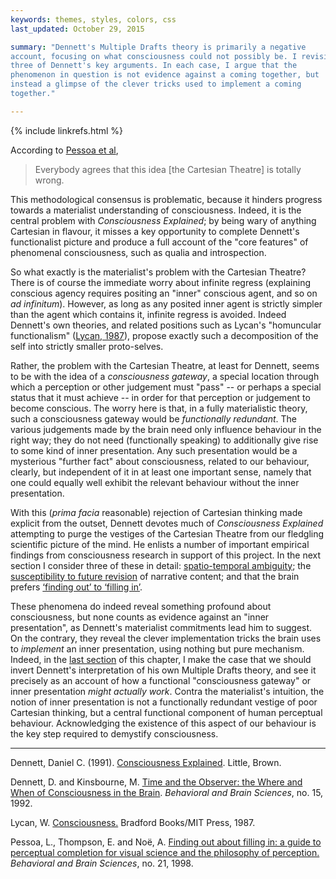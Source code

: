 ```yaml
---
keywords: themes, styles, colors, css
last_updated: October 29, 2015

summary: "Dennett's Multiple Drafts theory is primarily a negative
account, focusing on what consciousness could not possibly be. I revisit
three of Dennett's key arguments. In each case, I argue that the
phenomenon in question is not evidence against a coming together, but
instead a glimpse of the clever tricks used to implement a coming
together."

---
```


{% include linkrefs.html %}

According to [Pessoa et al](#pessoa98),

> Everybody agrees that this idea [the Cartesian Theatre] is totally wrong.

This methodological consensus is problematic, because it hinders
progress towards a materialist understanding of consciousness. Indeed,
it is the central problem with _Consciousness Explained_; by being wary
of anything Cartesian in flavour, it misses a key opportunity to
complete Dennett's functionalist picture and produce a full account of
the "core features" of phenomenal consciousness, such as qualia and
introspection.

So what exactly is the materialist's problem with the Cartesian Theatre?
There is of course the immediate worry about infinite regress
(explaining conscious agency requires positing an "inner" conscious
agent, and so on _ad infinitum_). However, as long as any posited inner
agent is strictly simpler than the agent which contains it, infinite
regress is avoided. Indeed Dennett's own theories, and related positions
such as Lycan's "homuncular functionalism" ([Lycan, 1987]()), propose
exactly such a decomposition of the self into strictly smaller
proto-selves.

Rather, the problem with the Cartesian Theatre, at least for Dennett,
seems to be with the idea of a _consciousness gateway_, a special
location through which a perception or other judgement must "pass" -- or
perhaps a special status that it must achieve -- in order for that
perception or judgement to become conscious. The worry here is that, in
a fully materialistic theory, such a consciousness gateway would be
_functionally redundant_. The various judgements made by the brain need
only influence behaviour in the right way; they do not need
(functionally speaking) to additionally give rise to some kind of inner
presentation. Any such presentation would be a mysterious "further fact"
about consciousness, related to our behaviour, clearly, but independent
of it in at least one important sense, namely that one could equally
well exhibit the relevant behaviour without the inner presentation.

With this (_prima facia_ reasonable) rejection of Cartesian thinking
made explicit from the outset, Dennett devotes much of _Consciousness
Explained_ attempting to purge the vestiges of the Cartesian Theatre
from our fledgling scientific picture of the mind. He enlists a number
of important empirical findings from consciousness research in support
of this project. In the next section I consider three of these in
detail:
[spatio-temporal ambiguity](multiple-drafts-dennett-spatio-temporal.html);
the
[susceptibility to future revision](multiple-drafts-dennett-non-monotonic.html)
of narrative content; and that the brain prefers
[&lsquo;finding out&rsquo; to &lsquo;filling in&rsquo;](multiple-drafts-dennett-finding-out.html).

These phenomena do indeed reveal something profound about consciousness,
but none counts as evidence against an "inner presentation", as
Dennett's materialist commitments lead him to suggest. On the contrary,
they reveal the clever implementation tricks the brain uses to
_implement_ an inner presentation, using nothing but pure mechanism.
Indeed, in the [last section](multiple-drafts-functional-gateway.html)
of this chapter, I make the case that we should invert Dennett's
interpretation of his own Multiple Drafts theory, and see it precisely
as an account of how a functional "consciousness gateway" or inner
presentation _might actually work_. Contra the materialist's intuition,
the notion of inner presentation is not a functionally redundant vestige
of poor Cartesian thinking, but a central functional component of human
perceptual behaviour. Acknowledging the existence of this aspect of our
behaviour is the key step required to demystify consciousness.

- - -

<a name="dennett91a"></a>Dennett, Daniel C. (1991).
[Consciousness Explained](). Little, Brown.

<a name="dennett92"></a>Dennett, D. and Kinsbourne, M.
[Time and the Observer: the Where and When of Consciousness in the Brain]().
_Behavioral and Brain Sciences_, no. 15, 1992.

<a name="lycan87"></a>Lycan, W. [Consciousness.]() Bradford Books/MIT
Press, 1987.

<a name="pessoa98"></a>Pessoa, L., Thompson, E. and Noë, A.
[Finding out about filling in: a guide to perceptual completion for visual science and the philosophy of perception.]()
_Behavioral and Brain Sciences_, no. 21, 1998.
